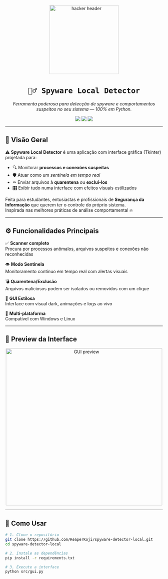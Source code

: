 <p align="center">
  <img src="https://media.giphy.com/media/l1J3preURPiwjRPvG/giphy.gif" width="220" alt="hacker header">
</p>

<h1 align="center"><code>🕵️‍♂️ Spyware Local Detector</code></h1>

<p align="center">
  <i>Ferramenta poderosa para detecção de spyware e comportamentos suspeitos no seu sistema — 100% em Python.</i>
</p>

<p align="center">
  <img src="https://img.shields.io/badge/Status-Em%20Desenvolvimento-red?style=flat-square">
  <img src="https://img.shields.io/badge/Python-3.9+-blue.svg?style=flat-square">
  <img src="https://img.shields.io/badge/Suporte-Windows%20%7C%20Linux-green?style=flat-square">
</p>

---

## 🧠 Visão Geral

⚠️ **Spyware Local Detector** é uma aplicação com interface gráfica (Tkinter) projetada para:

- 🔍 Monitorar **processos e conexões suspeitas**
- 🛡️ Atuar como um *sentinela em tempo real*
- ⚰️ Enviar arquivos à **quarentena** ou **excluí-los**
- 🎛️ Exibir tudo numa interface com efeitos visuais estilizados

Feita para estudantes, entusiastas e profissionais de **Segurança da Informação** que querem ter o controle do próprio sistema.  
Inspirada nas melhores práticas de análise comportamental 🔥

---

## ⚙️ Funcionalidades Principais

✅ **Scanner completo**  
Procura por processos anômalos, arquivos suspeitos e conexões não reconhecidas

👁️ **Modo Sentinela**  
Monitoramento contínuo em tempo real com alertas visuais

💣 **Quarentena/Exclusão**  
Arquivos maliciosos podem ser isolados ou removidos com um clique

🎨 **GUI Estilosa**  
Interface com visual dark, animações e logs ao vivo

🧪 **Multi-plataforma**  
Compatível com Windows e Linux

---

## 📸 Preview da Interface

<p align="center">
  <img src="https://media.giphy.com/media/f9k1tV7HyORcngKF8v/giphy.gif" width="500" alt="GUI preview">
</p>

---

## 🚀 Como Usar

```bash
# 1. Clone o repositório
git clone https://github.com/ReaperKoji/spyware-detector-local.git
cd spyware-detector-local

# 2. Instale as dependências
pip install -r requirements.txt

# 3. Execute a interface
python src/gui.py
